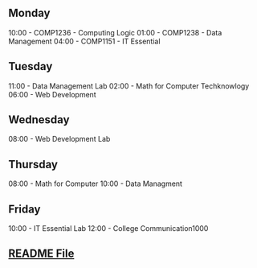 ## Monday
10:00 - COMP1236 - Computing Logic
01:00 - COMP1238 - Data Management
04:00 - COMP1151 - IT Essential
## Tuesday
11:00 - Data Management Lab 
02:00 - Math for Computer Techknowlogy 
06:00 - Web Development
## Wednesday
08:00 - Web Development Lab
## Thursday
08:00 - Math for Computer
10:00 - Data Managment 
## Friday
10:00 - IT Essential Lab
12:00 - College Communication1000 
## [README File](README.md)

